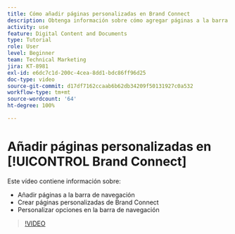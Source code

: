```yaml
---
title: Cómo añadir páginas personalizadas en Brand Connect
description: Obtenga información sobre cómo agregar páginas a la barra de navegación, crear páginas personalizadas y personalizar opciones en la barra de navegación de Brand Connect para el [!UICONTROL DAM de Workfront].
activity: use
feature: Digital Content and Documents
type: Tutorial
role: User
level: Beginner
team: Technical Marketing
jira: KT-8981
exl-id: e6dc7c1d-200c-4cea-8dd1-bdc86ff96d25
doc-type: video
source-git-commit: d17df7162ccaab6b62db34209f50131927c0a532
workflow-type: tm+mt
source-wordcount: '64'
ht-degree: 100%

---
```


# Añadir páginas personalizadas en [!UICONTROL Brand Connect]

Este vídeo contiene información sobre:

* Añadir páginas a la barra de navegación
* Crear páginas personalizadas de Brand Connect
* Personalizar opciones en la barra de navegación

>[!VIDEO](https://video.tv.adobe.com/v/335243/?quality=12&learn=on&enablevpops)
